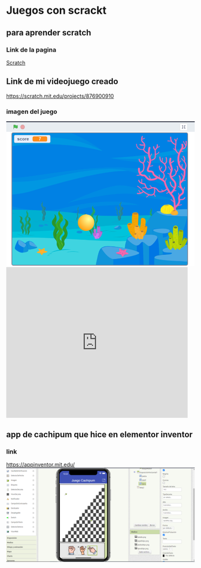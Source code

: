 # Juegos con scrackt
## para aprender scratch

### Link de la pagina 
<a href="https://scratch.mit.edu/"> Scratch <a>

## Link de mi videojuego creado

https://scratch.mit.edu/projects/876900910

### imagen del juego 
<img src="./juego_bajo_mar.PNG">
<iframe src="https://scratch.mit.edu/projects/876900910/embed" allowtransparency="true" width="485" height="402" frameborder="0" scrolling="no" allowfullscreen></iframe>

## app de cachipum que hice  en elementor inventor 
### link 
<a href="https://appinventor.mit.edu/"> https://appinventor.mit.edu/ </a>
<img src="./juego_app.PNG">